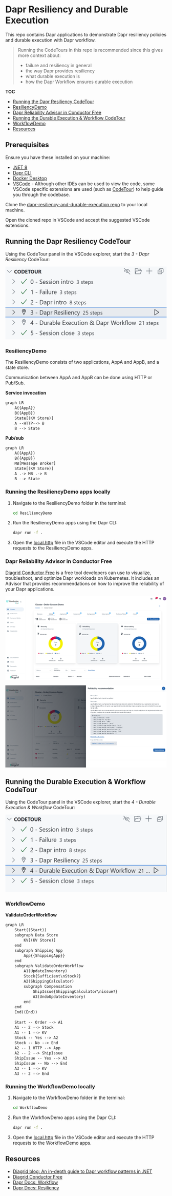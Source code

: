 # Dapr Resiliency and Durable Execution

This repo contains Dapr applications to demonstrate Dapr resiliency policies and durable execution with Dapr workflow.

> Running the CodeTours in this repo is recommended since this gives more context about:
>
> - failure and resiliency in general
> - the way Dapr provides resiliency
> - what durable execution is
> - how the Dapr Workflow ensures durable execution

**TOC**

- [Running the Dapr Resiliency CodeTour](#running-the-dapr-resiliency-codetour)
- [ResiliencyDemo](#resiliencydemo)
- [Dapr Reliability Advisor in Conductor Free](#dapr-reliability-advisor-in-conductor-free)
- [Running the Durable Execution & Workflow CodeTour](#running-the-durable-execution--workflow-codetour)
- [WorkflowDemo](#workflowdemo)
- [Resources](#resources)

## Prerequisites

Ensure you have these installed on your machine:

- [.NET 8](https://dotnet.microsoft.com/download/dotnet/8.0)
- [Dapr CLI](https://docs.dapr.io/getting-started/install-dapr-cli/)
- [Docker Desktop](https://www.docker.com/products/docker-desktop/)
- [VSCode](https://code.visualstudio.com/) - Although other IDEs can be used to view the code, some VSCode specific extensions are used (such as [CodeTour](https://marketplace.visualstudio.com/items?itemName=vsls-contrib.codetour)) to help guide you through the codebase.

Clone the [dapr-resiliency-and-durable-execution repo](https://github.com/diagrid-labs/dapr-resiliency-and-durable-execution) to your local machine.

Open the cloned repo in VSCode and accept the suggested VSCode extensions.

## Running the Dapr Resiliency CodeTour

Using the CodeTour panel in the VSCode explorer, start the *3 - Dapr Resiliency* CodeTour:

![CodeTour Failure & Resiliency](./images/codetour-dapr-resiliency.png)

### ResiliencyDemo

The ResiliencyDemo consists of two applications, AppA and AppB, and a state store.

Communication between AppA and AppB can be done using HTTP or Pub/Sub.

**Service invocation**

```mermaid
graph LR
    A{{AppA}}
    B{{AppB}}
    State[(KV Store)]
    A --HTTP--> B
    B --> State
```

**Pub/sub**

```mermaid
graph LR
    A{{AppA}}
    B{{AppB}}
    MB[Message Broker]
    State[(KV Store)]
    A .-> MB .-> B
    B --> State
```

### Running the ResiliencyDemo apps locally

1. Navigate to the ResiliencyDemo folder in the terminal:

    ```bash
    cd ResiliencyDemo
    ```

2. Run the ResiliencyDemo apps using the Dapr CLI:

    ```bash
    dapr run -f .
    ```

3. Open the [local.http](./ResiliencyDemo/local.http) file in the VSCode editor and execute the HTTP requests to the ResiliencyDemo apps.

### Dapr Reliability Advisor in Conductor Free

[Diagrid Conductor Free](https://www.diagrid.io/conductor) is a free tool developers can use to visualize, troubleshoot, and optimize Dapr workloads on Kubernetes. It includes an Advisor that provides recommendations on how to improve the reliability of your Dapr applications.

![Conductor Advisor](./images/conductor1.png)

![Reliability details](./images/conductor2.png)

## Running the Durable Execution & Workflow CodeTour

Using the CodeTour panel in the VSCode explorer, start the *4 - Durable Execution & Workflow* CodeTour:

![CodeTour Durable Execution & Workflow](./images/codetour-durable-execution.png)

### WorkflowDemo

**ValidateOrderWorkflow**

```mermaid
graph LR
    Start((Start))
    subgraph Data Store
        KV[(KV Store)]
    end
    subgraph Shipping App
        App{{ShippingApp}}
    end
    subgraph ValidateOrderWorkflow
        A1(UpdateInventory)
        Stock{Sufficient\nStock?}
        A2(ShippingCalculator)
        subgraph Compensation
            ShipIssue{ShippingCalculator\nissue?}
            A3(UndoUpdateInventory)
        end
    end
    End((End))

    Start -- Order --> A1
    A1 -- 2 --> Stock
    A1 -- 1 --> KV
    Stock -- Yes --> A2
    Stock -- No --> End
    A2 -- 1 HTTP --> App
    A2 -- 2 --> ShipIssue
    ShipIssue -- Yes --> A3
    ShipIssue -- No --> End
    A3 -- 1 --> KV
    A3 -- 2 --> End
```

### Running the WorkflowDemo locally

1. Navigate to the WorkflowDemo folder in the terminal:

    ```bash
    cd WorkflowDemo
    ```

2. Run the WorkflowDemo apps using the Dapr CLI:

    ```bash
    dapr run -f .
    ```

3. Open the [local.http](./WorkflowDemo/local.http) file in the VSCode editor and execute the HTTP requests to the WorkflowDemo apps.

## Resources

- [Diagrid blog: An in-depth guide to Dapr workflow patterns in .NET](https://www.diagrid.io/blog/in-depth-guide-to-dapr-workflow-patterns)
- [Diagrid Conductor Free](https://www.diagrid.io/conductor)
- [Dapr Docs: Workflow](https://docs.dapr.io/developing-applications/building-blocks/workflow/workflow-overview/)
- [Dapr Docs: Resiliency](https://docs.dapr.io/operations/resiliency/)